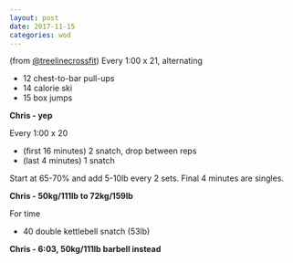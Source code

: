 ```yaml
---
layout: post
date: 2017-11-15
categories: wod
---
```


(from [@treelinecrossfit](http://www.treelinecrossfit.com)) Every 1:00 x 21, alternating
- 12 chest-to-bar pull-ups
- 14 calorie ski
- 15 box jumps

**Chris - <span>yep</span>**

Every 1:00 x 20
- (first 16 minutes) 2 snatch, drop between reps
- (last 4 minutes) 1 snatch

Start at 65-70% and add 5-10lb every 2 sets. Final 4 minutes are singles.

**Chris - <span>50kg/111lb to 72kg/159lb</span>**

For time
- 40 double kettlebell snatch (53lb)

**Chris - <span>6:03, 50kg/111lb barbell instead</span>**
